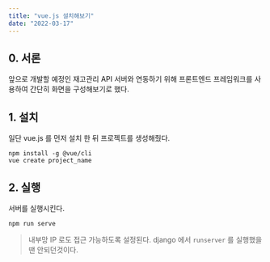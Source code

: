 ```yaml
---
title: "vue.js 설치해보기"
date: "2022-03-17"
---
```


## 0. 서론
앞으로 개발할 예정인 재고관리 API 서버와 연동하기 위해 프론트엔드 프레임워크를 사용하여 간단히 화면을 구성해보기로 했다.

## 1. 설치
일단 vue.js 를 먼저 설치 한 뒤 프로젝트를 생성해줬다.
```shell
npm install -g @vue/cli
vue create project_name
```

## 2. 실행
서버를 실행시킨다.
```shell
npm run serve
```
> 내부망 IP 로도 접근 가능하도록 설정된다. django 에서 `runserver` 를 실행했을땐 안되던것이다.